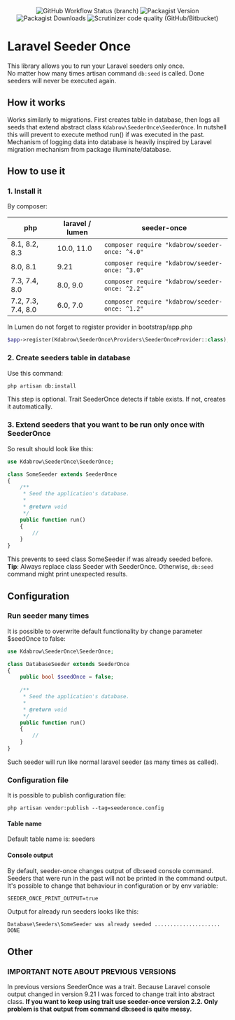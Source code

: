 <p align="center">
<img alt="GitHub Workflow Status (branch)" src="https://github.com/karoldabro/seeder-once/actions/workflows/laravel.yml/badge.svg">
<img alt="Packagist Version" src="https://img.shields.io/packagist/v/kdabrow/seeder-once">
<img alt="Packagist Downloads" src="https://img.shields.io/packagist/dm/kdabrow/seeder-once">
<img alt="Scrutinizer code quality (GitHub/Bitbucket)" src="https://img.shields.io/scrutinizer/quality/g/karoldabro/seeder-once/master">
</p>

# Laravel Seeder Once
This library allows you to run your Laravel seeders only once. <br> No matter how many times artisan command `db:seed` is called. Done seeders will never be executed again.

## How it works
Works similarly to migrations. First creates table in database, then logs all seeds that extend abstract class `Kdabrow\SeederOnce\SeederOnce`. In nutshell this will prevent to execute method run() if was executed in the past. Mechanism of logging data into database is heavily inspired by Laravel migration mechanism from package illuminate/database.

## How to use it

### 1. Install it

By composer:

| php                | laravel / lumen | seeder-once                                        |
|--------------------|-----------------|----------------------------------------------------|
| 8.1, 8.2, 8.3      | 10.0, 11.0      | ```composer require "kdabrow/seeder-once: ^4.0"``` |
| 8.0, 8.1           | 9.21            | ```composer require "kdabrow/seeder-once: ^3.0"``` |
| 7.3, 7.4, 8.0      | 8.0, 9.0        | ```composer require "kdabrow/seeder-once: ^2.2"``` |
| 7.2, 7.3, 7.4, 8.0 | 6.0, 7.0        | ```composer require "kdabrow/seeder-once: ^1.2"``` |

In Lumen do not forget to register provider in bootstrap/app.php
```php
$app->register(Kdabrow\SeederOnce\Providers\SeederOnceProvider::class);
```

### 2. Create seeders table in database
Use this command:
``` bash
php artisan db:install
```
This step is optional. Trait SeederOnce detects if table exists. If not, creates it automatically.

### 3. Extend seeders that you want to be run only once with SeederOnce

So result should look like this:
```php
use Kdabrow\SeederOnce\SeederOnce;

class SomeSeeder extends SeederOnce
{
    /**
     * Seed the application's database.
     *
     * @return void
     */
    public function run()
    {
        //
    }
}
```
This prevents to seed class SomeSeeder if was already seeded before.  
**Tip**: Always replace class Seeder with SeederOnce. Otherwise, `db:seed` command might print unexpected results.

## Configuration

### Run seeder many times
It is possible to overwrite default functionality by change parameter $seedOnce to false:
```php
use Kdabrow\SeederOnce\SeederOnce;

class DatabaseSeeder extends SeederOnce
{
    public bool $seedOnce = false;
    
    /**
     * Seed the application's database.
     *
     * @return void
     */
    public function run()
    {
        //
    }
}
```
Such seeder will run like normal laravel seeder (as many times as called).

### Configuration file
It is possible to publish configuration file:
```shell
php artisan vendor:publish --tag=seederonce.config
```
#### Table name
Default table name is: seeders

#### Console output
By default, seeder-once changes output of db:seed console command. Seeders that were run in the past will not be printed in the command output. It's possible to change that behaviour in configuration or by env variable:
```shell
SEEDER_ONCE_PRINT_OUTPUT=true
```
Output for already run seeders looks like this:
```shell
Database\Seeders\SomeSeeder was already seeded ..................... DONE
```

## Other

### IMPORTANT NOTE ABOUT PREVIOUS VERSIONS
In previous versions SeederOnce was a trait. Because Laravel console output changed in version 9.21 I was forced to change trait into abstract class. 
**If you want to keep using trait use seeder-once version 2.2. Only problem is that output from command db:seed is quite messy.**

